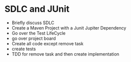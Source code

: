 # SDLC and JUnit
- Briefly discuss SDLC
- Create a Maven Project with a Junit Jupiter Dependency
- Go over the Test LifeCycle
- go over project board
- Create all code except remove task 
- create tests
- TDD for remove task and then create implementation